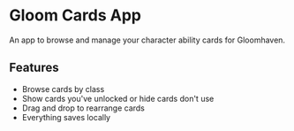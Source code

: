 # Gloom Cards App
An app to browse and manage your character ability cards for Gloomhaven.

## Features
- Browse cards by class
- Show cards you've unlocked or hide cards don't use
- Drag and drop to rearrange cards
- Everything saves locally
